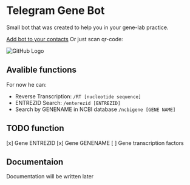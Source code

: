 # Telegram Gene Bot
Small bot that was created to help you in your gene-lab practice.

[Add bot to your contacts](http://telegram.me/genetics_bot)
Or just scan qr-code:

![GitHub Logo](https://chart.googleapis.com/chart?cht=qr&chl=http%3A%2F%2Ftelegram.me%2Fgenetics_bot&chs=180x180&choe=UTF-8&chld=L|2)


## Avalible functions

For now he can:
- Reverse Transcription: ```/RT [nucleotide sequence]```
- ENTREZID Search: ```/enterezid [ENTREZID]```
- Search by GENENAME in NCBI database ```/ncbigene [GENE NAME] ```

## TODO function
[x] Gene ENTREZID
[x] Gene GENENAME
[ ] Gene transcription factors
## Documentaion

Documentation will be written later
